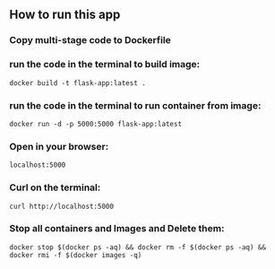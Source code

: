 ## How to run this app

### Copy multi-stage code to Dockerfile
### run the code in the terminal to build image:
    docker build -t flask-app:latest .

### run the code in the terminal to run container from image:
    docker run -d -p 5000:5000 flask-app:latest

### Open in your browser:
    localhost:5000

### Curl on the terminal:
    curl http://localhost:5000

### Stop all containers and Images and Delete them:
    docker stop $(docker ps -aq) && docker rm -f $(docker ps -aq) && docker rmi -f $(docker images -q)